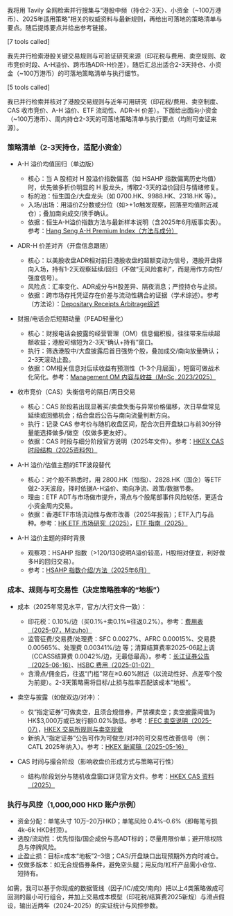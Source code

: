 我将用 Tavily 全网检索并行搜集与“港股中频（持仓2-3天）、小资金（~100万港币）、2025年适用策略”相关的权威资料与最新规则，再给出可落地的策略清单与要点。随后提炼要点并给出参考链接。

[7 tools called]

我先并行检索港股关键交易规则与可验证研究来源（印花税与费用、卖空规则、收市竞价时段、A-H溢价、跨市场ADR-H价差），随后汇总出适合2-3天持仓、小资金（~100万港币）的可落地策略清单与执行细节。

[5 tools called]

我已并行检索并核对了港股交易规则与近年可用研究（印花税/费用、卖空制度、CAS 收市竞价、A-H 溢价、ETF 流动性、ADR-H 价差）。下面给出面向小资金（~100万港币）、周内持仓2-3天的可落地策略清单与执行要点（均附可查证来源）。

### 策略清单（2-3天持仓，适配小资金）
- A-H 溢价均值回归（单边版）
  - 核心：当 A 股相对 H 股溢价指数偏高（如 HSAHP 指数偏离历史均值）时，优先做多折价明显的 H 股龙头，博取2-3天的溢价回归与情绪修复。
  - 标的池：恒生国企/大盘龙头（如 0700.HK、9988.HK、2318.HK 等）。
  - 入场/出场：用溢价Z分数或分位（如>+1σ触发观察，回落至均值附近减仓）；叠加南向成交/换手确认。
  - 依据：恒生A-H溢价指数方法与最新样本说明（含2025年6月版事实表）。参考：[Hang Seng A-H Premium Index（方法与成分）](https://www.hsi.com.hk/static/uploads/contents/en/dl_centre/factsheets/ahpremiume.pdf)

- ADR-H 价差对齐（开盘信息跟随）
  - 核心：以美股收盘ADR相对前日港股收盘的超额变动为信号，港股开盘择向入场，持有1-2天观察延续/回归（不做“无风险套利”，而是用作方向性/强度信号）。
  - 风险点：汇率变化、ADR成分与H股差异、隔夜消息；严控持仓与止损。
  - 依据：跨市场存托凭证存在价差与流动性耦合的证据（学术综述）。参考（方法论）：[Depositary Receipts Arbitrage综述](https://www.researchgate.net/publication/4959640_Arbitrage_opportunities_in_the_depositary_receipts_market_Myth_or_reality)

- 财报/电话会后短期动量（PEAD轻量化）
  - 核心：财报电话会披露的经营管理（OM）信息偏积极，往往带来后续超额收益；港股可缩短为2-3天“确认+持有”窗口。
  - 执行：筛选港股中/大盘披露后首日强势个股，叠加成交/南向放量确认；2-3天滚动止盈。
  - 依据：OM相关信息对后续收益有预测性（1-3个月层面），短窗可做战术化简化。参考：[Management OM 内容与收益（MnSc, 2023/2025）](https://pubsonline.informs.org/doi/10.1287/mnsc.2023.02221)

- 收市竞价（CAS）失衡信号的隔日/两日交易
  - 核心：CAS 阶段若出现显著买/卖盘失衡与异常价格偏移，次日早盘常见延续或回撤机会；结合盘后公告与南向流量判断方向。
  - 执行：记录 CAS 参考价与随机收盘区间，配合次日开盘缺口与前30分钟量能选择做多/做空（仅做多更友好）。
  - 依据：CAS 时段与细分阶段官方说明（2025年文件）。参考：[HKEX CAS 时段结构（2025资料包）](https://www.hkex.com.hk/-/media/HKEX-Market/Services/Circulars-and-Notices/Participant-and-Members-Circulars/SEHK/2025/CT10925E1.pdf)

- A-H 溢价/估值主题的ETF波段替代
  - 核心：对个股不熟悉时，用 2800.HK（恒指）、2828.HK（国企）等ETF做2-3天波段，择时依据A-H溢价、南向净流、政策/数据节奏。
  - 理由：ETF ADT与市场做市提升，滑点与个股尾部事件风险较低，更适合小资金周内交易。
  - 依据：香港ETF市场流动性与做市改善（2025年报告）；ETF入门与品种。参考：[HK ETF 市场研究（2025）](https://cms.hangsenginvestment.com/cms/ivp/hsvm/document/ETF_Research_Paper.pdf)，[ETF 指南（2025）](https://www.stashaway.hk/r/complete-guide-investing-hk-etf-us-etf)

- A-H 溢价主题的择时背景
  - 观察项：HSAHP 指数（>120/130说明A溢价较高，H股相对便宜，利好做多H的回归交易）。
  - 参考：[HSAHP 指数介绍/方法（2025年6月）](https://www.hsi.com.hk/static/uploads/contents/en/dl_centre/factsheets/ahpremiume.pdf)

### 成本、规则与可交易性（决定策略胜率的“地板”）
- 成本（2025年常见水平，官方/大行文件一致）：
  - 印花税：0.10%/边（买0.1%+卖0.1%≈往返0.2%）。参考：[费用表（2025-07，Mizuho）](https://www.mizuhogroup.com/binaries/content/assets/pdf/securities/asia-limited/market-fees-schedule.pdf)
  - 监管征费/交易费/处理费：SFC 0.0027%、AFRC 0.00015%、交易费 0.00565%、处理费 0.00341%/边 等；清算结算费率2025-06起上调（CCASS结算费 0.0042%/边，无最低最高）。参考：[长江证券公告（2025-06-16）](https://www.cjsc.com.hk/en/company-announcement-en/2937)、[HSBC 费用（2025-01-02）](https://www.hsbc.com.hk/content/dam/hsbc/hk/docs/broking/investments-products/fees-and-charges-schedule-2jan2025e.pdf)
  - 含滑点/佣金后，往返“门槛”常在≥0.60%附近（以流动性好、点差窄个股为前提）。2-3天策略需将目标/止损与胜率匹配该成本“地板”。

- 卖空与披露（如做双边/对冲）：
  - 仅“指定证券”可做卖空，且须合规借券，严禁裸卖空；卖空披露阈值为HK$3,000万或已发行额0.02%孰低。参考：[IFEC 卖空说明（2025-07）](https://www.ifec.org.hk/web/en/investment/investment-products/stock/stock-trading/short-selling.page)，[HKEX 交易所规则与卖空规章](https://www.hkex.com.hk/Services/Rules-and-Forms-and-Fees/Rules/SEHK/Rules-of-the-Exchange/Rules?sc_lang=en)
  - 新纳入“指定证券”公告可作为可做空/对冲的可交易性改善信号（例：CATL 2025年纳入）。参考：[HKEX 新闻稿（2025-05-16）](https://www.hkex.com.hk/News/News-Release/2025/250516news?sc_lang=en)

- CAS 时间与撮合阶段（影响收盘价形成方式与策略可行性）
  - 结构/阶段划分与随机收盘窗口详见官方文件。参考：[HKEX CAS 资料（2025）](https://www.hkex.com.hk/-/media/HKEX-Market/Services/Circulars-and-Notices/Participant-and-Members-Circulars/SEHK/2025/CT10925E1.pdf)

### 执行与风控（1,000,000 HKD 账户示例）
- 资金分配：单笔头寸 10万–20万HKD；单笔风险 0.4%–0.6%（即每笔亏损4k–6k HKD封顶）。
- 选股/流动性：优先恒指/国企成份与高ADT标的；尽量用限价单；避开除权除息与停牌风险。
- 止盈止损：目标≥成本“地板”2–3倍；CAS/开盘缺口出现预期外方向时减仓。
- 仅做多版本：如无合规借券条件，避免空头腿；用反向/杠杆产品需小仓位、短持有。

如需，我可以基于你现成的数据管线（因子/IC/成交/南向）把以上4类策略做成可回测的最小可行组合，并加上交易成本模型（印花税/结算费2025新规）与滑点假设，输出近两年（2024–2025）的实证统计与风控参数。